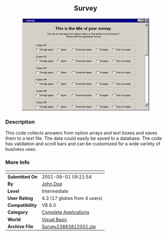 ﻿<div align="center">

## Survey

<img src="PIC2001811232245125.jpg">
</div>

### Description

This code collects answers from option arrays and text boxes and saves them to a text file. The data could easily be saved to a database. The code has validation and scroll bars and can be customized for a wide variety of business uses.
 
### More Info
 


<span>             |<span>
---                |---
**Submitted On**   |2001-08-01 09:21:54
**By**             |[John Doe](https://github.com/Planet-Source-Code/PSCIndex/blob/master/ByAuthor/john-doe.md)
**Level**          |Intermediate
**User Rating**    |4.3 (17 globes from 4 users)
**Compatibility**  |VB 6\.0
**Category**       |[Complete Applications](https://github.com/Planet-Source-Code/PSCIndex/blob/master/ByCategory/complete-applications__1-27.md)
**World**          |[Visual Basic](https://github.com/Planet-Source-Code/PSCIndex/blob/master/ByWorld/visual-basic.md)
**Archive File**   |[Survey23883812001\.zip](https://github.com/Planet-Source-Code/john-doe-survey__1-25733/archive/master.zip)








